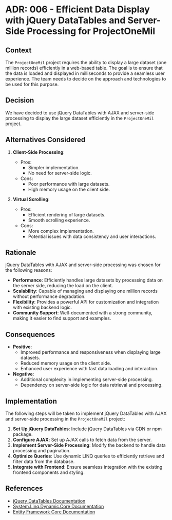 # ADR: 006 - Efficient Data Display with jQuery DataTables and Server-Side Processing for ProjectOneMil

## Context
The `ProjectOneMil` project requires the ability to display a large dataset (one million records) efficiently in a web-based table. The goal is to ensure that the data is loaded and displayed in milliseconds to provide a seamless user experience. The team needs to decide on the approach and technologies to be used for this purpose.

## Decision
We have decided to use jQuery DataTables with AJAX and server-side processing to display the large dataset efficiently in the `ProjectOneMil` project.

## Alternatives Considered
1. **Client-Side Processing**:
   - Pros:
     - Simpler implementation.
     - No need for server-side logic.
   - Cons:
     - Poor performance with large datasets.
     - High memory usage on the client side.

2. **Virtual Scrolling**:
   - Pros:
     - Efficient rendering of large datasets.
     - Smooth scrolling experience.
   - Cons:
     - More complex implementation.
     - Potential issues with data consistency and user interactions.

## Rationale
jQuery DataTables with AJAX and server-side processing was chosen for the following reasons:
- **Performance**: Efficiently handles large datasets by processing data on the server side, reducing the load on the client.
- **Scalability**: Capable of managing and displaying one million records without performance degradation.
- **Flexibility**: Provides a powerful API for customization and integration with existing backend logic.
- **Community Support**: Well-documented with a strong community, making it easier to find support and examples.

## Consequences
- **Positive**:
  - Improved performance and responsiveness when displaying large datasets.
  - Reduced memory usage on the client side.
  - Enhanced user experience with fast data loading and interaction.
- **Negative**:
  - Additional complexity in implementing server-side processing.
  - Dependency on server-side logic for data retrieval and processing.

## Implementation
The following steps will be taken to implement jQuery DataTables with AJAX and server-side processing in the `ProjectOneMil` project:
1. **Set Up jQuery DataTables**: Include jQuery DataTables via CDN or npm package.
2. **Configure AJAX**: Set up AJAX calls to fetch data from the server.
3. **Implement Server-Side Processing**: Modify the backend to handle data processing and pagination.
4. **Optimize Queries**: Use dynamic LINQ queries to efficiently retrieve and filter data from the database.
5. **Integrate with Frontend**: Ensure seamless integration with the existing frontend components and styling.

## References
- [jQuery DataTables Documentation](https://datatables.net/)
- [System.Linq.Dynamic.Core Documentation](https://github.com/StefH/System.Linq.Dynamic.Core)
- [Entity Framework Core Documentation](https://docs.microsoft.com/en-us/ef/core/)
